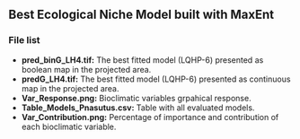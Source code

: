 ## Best Ecological Niche Model built with MaxEnt
### File list

+ **pred_binG_LH4.tif:** The best fitted model (LQHP-6) presented as boolean map in the projected area.
+ **predG_LH4.tif:** The best fitted model (LQHP-6) presented as continuous map in the projected area.
+ **Var_Response.png:** Bioclimatic variables grpahical response.
+ **Table_Models_Pnasutus.csv:** Table with all evaluated models.
+ **Var_Contribution.png:** Percentage of importance and contribution of each bioclimatic variable.

